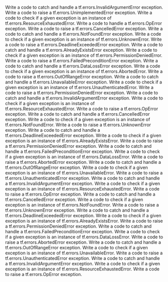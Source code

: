 Write a code to catch and handle a tf.errors.InvalidArgumentError exception.
Write a code to raise a tf.errors.UnimplementedError exception.
Write a code to check if a given exception is an instance of tf.errors.ResourceExhaustedError.
Write a code to handle a tf.errors.OpError exception.
Write a code to raise a tf.errors.CancelledError exception.
Write a code to catch and handle a tf.errors.NotFoundError exception.
Write a code to check if a given exception is an instance of tf.errors.UnknownError.
Write a code to raise a tf.errors.DeadlineExceededError exception.
Write a code to catch and handle a tf.errors.AlreadyExistsError exception.
Write a code to check if a given exception is an instance of tf.errors.PermissionDeniedError.
Write a code to raise a tf.errors.FailedPreconditionError exception.
Write a code to catch and handle a tf.errors.DataLossError exception.
Write a code to check if a given exception is an instance of tf.errors.AbortedError.
Write a code to raise a tf.errors.OutOfRangeError exception.
Write a code to catch and handle a tf.errors.UnavailableError exception.
Write a code to check if a given exception is an instance of tf.errors.UnauthenticatedError.
Write a code to raise a tf.errors.PermissionDeniedError exception.
Write a code to catch and handle a tf.errors.InvalidArgumentError exception.
Write a code to check if a given exception is an instance of tf.errors.ResourceExhaustedError.
Write a code to raise a tf.errors.OpError exception.
Write a code to catch and handle a tf.errors.CancelledError exception.
Write a code to check if a given exception is an instance of tf.errors.NotFoundError.
Write a code to raise a tf.errors.UnknownError exception.
Write a code to catch and handle a tf.errors.DeadlineExceededError exception.
Write a code to check if a given exception is an instance of tf.errors.AlreadyExistsError.
Write a code to raise a tf.errors.PermissionDeniedError exception.
Write a code to catch and handle a tf.errors.FailedPreconditionError exception.
Write a code to check if a given exception is an instance of tf.errors.DataLossError.
Write a code to raise a tf.errors.AbortedError exception.
Write a code to catch and handle a tf.errors.OutOfRangeError exception.
Write a code to check if a given exception is an instance of tf.errors.UnavailableError.
Write a code to raise a tf.errors.UnauthenticatedError exception.
Write a code to catch and handle a tf.errors.InvalidArgumentError exception.
Write a code to check if a given exception is an instance of tf.errors.ResourceExhaustedError.
Write a code to raise a tf.errors.OpError exception.
Write a code to catch and handle a tf.errors.CancelledError exception.
Write a code to check if a given exception is an instance of tf.errors.NotFoundError.
Write a code to raise a tf.errors.UnknownError exception.
Write a code to catch and handle a tf.errors.DeadlineExceededError exception.
Write a code to check if a given exception is an instance of tf.errors.AlreadyExistsError.
Write a code to raise a tf.errors.PermissionDeniedError exception.
Write a code to catch and handle a tf.errors.FailedPreconditionError exception.
Write a code to check if a given exception is an instance of tf.errors.DataLossError.
Write a code to raise a tf.errors.AbortedError exception.
Write a code to catch and handle a tf.errors.OutOfRangeError exception.
Write a code to check if a given exception is an instance of tf.errors.UnavailableError.
Write a code to raise a tf.errors.UnauthenticatedError exception.
Write a code to catch and handle a tf.errors.InvalidArgumentError exception.
Write a code to check if a given exception is an instance of tf.errors.ResourceExhaustedError.
Write a code to raise a tf.errors.OpError exception.
